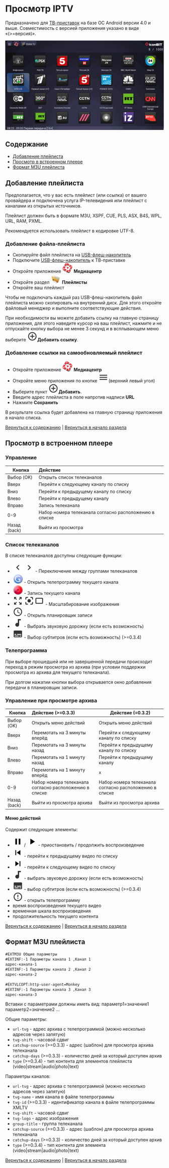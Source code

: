 # Просмотр IPTV

Предназначено для <a href="http://www.iconbit.ru/products/players/" target="_blank">ТВ-приставок</a> на базе ОС Android версии 4.0 и выше. Совместимость с версией приложения указано в виде «(>=версия)».

![iptv](images/iptv.gif)

## Содержание

- [Добавление плейлиста](#добавление-плейлиста)
- [Просмотр в встроенном плеере](#просмотр-в-встроенном-плеере)
- [Формат M3U плейлиста](#формат-m3u-плейлиста)

## Добавление плейлиста

Предполагается, что у вас есть плейлист (или ссылка) от вашего провайдера и подключена услуга IP-телевидения или плейлист с каналами из открытых источников.

Плейлист должен быть в формате M3U, XSPF, CUE, PLS, ASX, B4S, WPL, URL, RAM, PXML.

Рекомендуется использовать плейлист в кодировке UTF-8.

### Добавление файла-плейлиста

- Скопируйте файл плейлиста на <a href="https://ru.wikipedia.org/wiki/USB-флеш-накопитель" target="_blank">USB-флеш-накопитель</a>
- Подключите <a href="https://ru.wikipedia.org/wiki/USB-флеш-накопитель" target="_blank">USB-флеш-накопитель</a> к ТВ-приставке
- Откройте приложение ![app](images/small.png) **Медиацентр**
- Откройте раздел ![playlists](images/playlists.png) **Плейлисты**
- Откройте ваш плейлист

Чтобы не подключать каждый раз USB-флеш-накопитель файл плейлиста можно скопировать на внутренний диск. Для этого откройте файловый менеджер и выполните соответствующие действия.

При необходимости вы можете добавить ссылку на главную страницу приложения, для этого наведите курсор на ваш плейлист, нажмите и не отпускайте кнопку выбора не менее 3 секунд и в всплывающем меню выберите ![add](images/add.png)**Добавить ссылку**.

### Добавление ссылки на самообновляемый плейлист

- Откройте приложение ![app](images/small.png) **Медиацентр**
- Откройте меню приложения по кнопке ![меню](images/menu.png)(верхний левый угол)
- Выберите пункт ![add](images/add.png)**Добавить**.
- Введите адрес плейлиста в поле напротив надписи **URL**
- Нажмите **Сохранить**

В результате ссылка будет добавлена на главную страницу приложения в начало списка.

[Вернуться к содержанию](#содержание) | [Вернуться в начало раздела](#добавление-плейлиста)

## Просмотр в встроенном плеере

### Управление

| Кнопка       | Действие                                               |
| ------------ | :----------------------------------------------------- |
| Выбор (OK)   | Открыть список телеканалов                             |
| Вверх        | Перейти к следующему каналу по списку                  |
| Вниз         | Перейти к предыдущему каналу по списку                 |
| Влево        | Перейти к предыдущему каналу                           |
| Вправо       | Запись телеканала                                      |
| 0-9          | Набор номера телеканала согласно расположению в списке |
| Назад (back) | Выйти из просмотра                                     |

### Список телеканалов

В списке телеканалов доступны следующие функции:

- ![left](images/left.png) ![right](images/right.png) - Переключение между группами телеканалов
- ![guide](images/guide.png) - Открыть телепрограмму текущего канала
- ![record](images/record.png) - Запись текущего канала
- ![stretch](images/stretch.png) ![center](images/center.png)![crop](images/crop.png) - Масштабирование изображения
- ![schedule](images/schedule.png) - Открыть планировщик записи
- ![audio](images/audio.png) - Выбрать звуковую дорожку (если есть возможность)
- ![subtitle](images/subtitle.png) - Выбор субтитров (если есть возможность)  (>=0.3.4)

### Телепрограмма

При выборе прошедшей или не завершенной передачи происходит переход в режим просмотра из архива  (при условии поддержки просмотра из архива для текущего телеканала).

При долгом нажатии кнопки выбора открывается окно добавления передачи в планировщик записи.

### Управление при просмотре архива

| Кнопка       | Действие (>=0.3.3)                                     | Действие (=0.3.2)                                      |
| ------------ | :----------------------------------------------------- | ------------------------------------------------------ |
| Выбор (OK)   | Открыть меню действий                                  | Открыть меню действий                                  |
| Вверх        | Перемотать на 3 минуты вперёд                          | Перейти к следующему каналу по списку                  |
| Вниз         | Перемотать на 3 минуты назад                           | Перейти к предыдущему каналу по списку                 |
| Влево        | Перемотать на 1 минуту назад                           | Перейти к предыдущему каналу                           |
| Вправо       | Перемотать на 1 минуту вперёд                          | x                                                      |
| 0-9          | Набор номера телеканала согласно расположению в списке | Набор номера телеканала согласно расположению в списке |
| Назад (back) | Выйти из просмотра архива                              | Выйти из просмотра архива                              |

#### Меню действий

Содержит следующие элементы:

- ![приостановить](images/pause.png) / ![продолжить](images/play.png) - приостановить / продолжить воспроизведение
- ![предыдущий](images/prev.png) - перейти к предыдущему видео по списку
- ![следующий](images/next.png) - перейти к следующему видео по списку
- ![audio](images/audio.png) - выбрать звуковую дорожку (если есть возможность)
- ![subtitle](images/subtitle.png) - выбор субтитров (если есть возможность)  (>=0.3.4)
- ![audio](images/select.png) - открыть телепрограмму
- время воспроизведения текущего  видео
- временная шкала воспроизведения
- продолжительность текущего  контента

[Вернуться к содержанию](#содержание) | [Вернуться в начало раздела](#просмотр-в-встроенном-плеере)

## Формат M3U плейлиста

```m3u
#EXTM3U Общие параметры
#EXTINF:-1 Параметры канала 1 ,Канал 1
адрес-канала-1
#EXTINF:-1 Параметры канала 2 ,Канал 2
адрес-канала-2

#EXTVLCOPT:http-user-agent=Monkey
#EXTINF:-1 Параметры канала 3 ,Канал 3
адрес-канала-3
```

Вставки с параметрами должны иметь вид: параметр1=значение1 параметр2=значение2 ...

Общие параметры:

- `url-tvg` - адрес архива с телепрограммой (можно несколько адресов через запятую)
- `tvg-shift` - часовой сдвиг
- `catchup-source`  (>=0.3.3) - адрес (шаблон) для просмотра архива телеканала
- `catchup-days`  (>=0.3.3) - количество дней за который доступен архив
- `type`  (>=0.3.4) - тип контента для элементов плейлиста (video|stream|audio|photo|text)

Параметры каналов:

- `url-tvg` - адрес архива с телепрограммой (можно несколько адресов через запятую)
- `tvg-name` - имя канала в файле телепрограммы
- `tvg-id`  (>=0.3.3) - идентификатор канала в файле телепрограммы XMLTV
- `tvg-shift` - часовой сдвиг
- `tvg-logo` - адрес изображения
- `group-title` - группа телеканала
- `catchup-source`  (>=0.3.3) - адрес (шаблон) для просмотра архива телеканала
- `catchup-days`  (>=0.3.3) - количество дней за который доступен архив
- `type`  (>=0.3.4) - тип контента для элемента (video|stream|audio|photo|text)

[Вернуться к содержанию](#содержание) | [Вернуться в начало раздела](#формат-m3u-плейлиста)